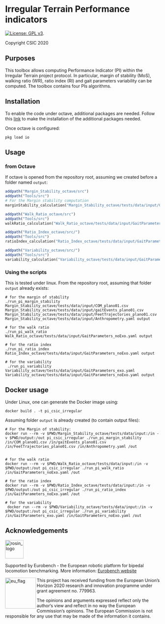 # Irregular Terrain Performance indicators

[![License: GPL v3](https://img.shields.io/badge/License-GPLv3-blue.svg)](https://www.gnu.org/licenses/gpl-3.0).

Copyright CSIC 2020

## Purposes

This toolbox allows computing Performance Indicator (PI) within the Irregular Terrain project protocol.
In particular, margin of stability (MoS), walking ratio (WR), ratio index (RI) and gait parameters variability can be computed.
The toolbox contains four PIs algorithms.

## Installation

To enable the code under octave, additional packages are needed.
Follow this [link](https://octave.org/doc/v4.2.1/Installing-and-Removing-Packages.html) to make the installation of the additional packages needed.

Once octave is configured:

```console
pkg load io
```

## Usage

### from Octave

If octave is opened from the repository root, assuming we created before a folder named `output`:

```octave
addpath("Margin_Stability_octave/src")
addpath("Tools/src")
# For the Margin stability computation
marginStability_calculation("Margin_Stability_octave/tests/data/input/COM_plano01.csv", "Margin_Stability_octave/tests/data/input/gaitEvents_plano01.csv", "Margin_Stability_octave/tests/data/input/FeetTrajectories_plano01.csv", "Margin_Stability_octave/tests/data/input/Anthropometry.yaml", "output")
```

```octave
addpath("Walk_Ratio_octave/src")
addpath("Tools/src")
walkRatio_calculation("Walk_Ratio_octave/tests/data/input/GaitParameters_noExo.yaml", "output")
```

```octave
addpath("Ratio_Index_octave/src/")
addpath("Tools/src")
ratioIndex_calculation("Ratio_Index_octave/tests/data/input/GaitParameters_noExo.yaml", "output")
```

```octave
addpath("Variability_octave/src/")
addpath("Tools/src")
variability_calculation("Variability_octave/tests/data/input/GaitParameters_exo.yaml", "Variability_octave/tests/data/input/GaitParameters_noExo.yaml", "output")
```

### Using the scripts

This is tested under linux.
From the repository root, assuming that folder `output` already exists:

```term
# for the margin of stability
./run_pi_margin_stability Margin_Stability_octave/tests/data/input/COM_plano01.csv Margin_Stability_octave/tests/data/input/gaitEvents_plano01.csv Margin_Stability_octave/tests/data/input/FeetTrajectories_plano01.csv Margin_Stability_octave/tests/data/input/Anthropometry.yaml output

# for the walk ratio
./run_pi_walk_ratio Walk_Ratio_octave/tests/data/input/GaitParameters_noExo.yaml output

# for the ratio index
./run_pi_ratio_index Ratio_Index_octave/tests/data/input/GaitParameters_noExo.yaml output

# for the variability
 ./run_pi_variability Variability_octave/tests/data/input/GaitParameters_exo.yaml Variability_octave/tests/data/input/GaitParameters_noExo.yaml output

```

## Docker usage

Under Linux, one can generate the Docker image using:

```term
docker build . -t pi_csic_irregular
```

Assuming  folder `output` is already created (to contain output files):

```shell
# For the Margin of stability:
docker run --rm -v $PWD/Margin_Stability_octave/tests/data/input:/in -v $PWD/output:/out pi_csic_irregular ./run_pi_margin_stability /in/COM_plano01.csv /in/gaitEvents_plano01.csv /in/FeetTrajectories_plano01.csv /in/Anthropometry.yaml /out


# for the walk ratio
docker run --rm -v $PWD/Walk_Ratio_octave/tests/data/input:/in -v $PWD/output:/out pi_csic_irregular ./run_pi_walk_ratio /in/GaitParameters_noExo.yaml /out

# for the ratio index
docker run --rm -v $PWD/Ratio_Index_octave/tests/data/input:/in -v $PWD/output:/out pi_csic_irregular ./run_pi_ratio_index /in/GaitParameters_noExo.yaml /out

# for the variability
 docker run --rm -v $PWD/Variability_octave/tests/data/input:/in -v $PWD/output:/out pi_csic_irregular ./run_pi_variability /in/GaitParameters_exo.yaml /in/GaitParameters_noExo.yaml /out

```

## Acknowledgements

<a href="http://eurobench2020.eu">
  <img src="http://eurobench2020.eu/wp-content/uploads/2018/06/cropped-logoweb.png"
       alt="rosin_logo" height="60" >
</a>

Supported by Eurobench - the European robotic platform for bipedal locomotion benchmarking.
More information: [Eurobench website][eurobench_website]

<img src="http://eurobench2020.eu/wp-content/uploads/2018/02/euflag.png"
     alt="eu_flag" width="100" align="left" >

This project has received funding from the European Union’s Horizon 2020
research and innovation programme under grant agreement no. 779963.

The opinions and arguments expressed reflect only the author‘s view and
reflect in no way the European Commission‘s opinions.
The European Commission is not responsible for any use that may be made
of the information it contains.

[eurobench_logo]: http://eurobench2020.eu/wp-content/uploads/2018/06/cropped-logoweb.png
[eurobench_website]: http://eurobench2020.eu "Go to website"
